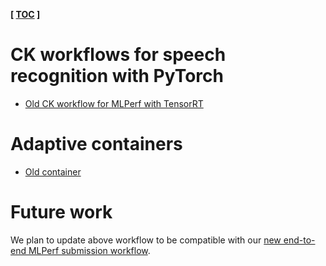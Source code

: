 ﻿**[ [TOC](../README.md) ]**

# CK workflows for speech recognition with PyTorch

* [Old CK workflow for MLPerf with TensorRT](https://github.com/mlcommons/ck-mlops/tree/main/program/speech-recognition-pytorch-loadgen)

# Adaptive containers

* [Old container](https://github.com/mlcommons/ck-mlops/tree/main/docker/mlperf-inference-speech-recognition-rnnt)

# Future work

We plan to update above workflow to be compatible with our 
[new end-to-end MLPerf submission workflow](https://github.com/mlcommons/ck-mlops/tree/main/module/bench.mlperf.inference).
